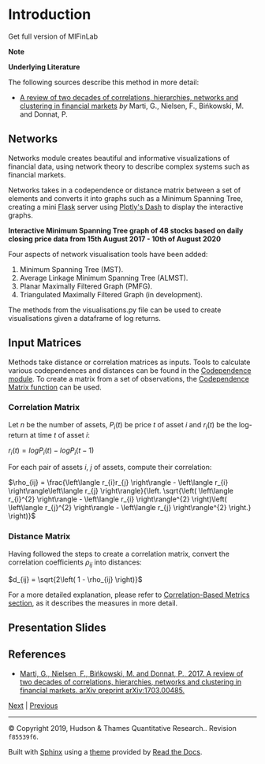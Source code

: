 # Introduction

Get full version of MlFinLab

**Note**

**Underlying Literature**

The following sources describe this method in more detail:

- [A review of two decades of correlations, hierarchies, networks and clustering in financial markets](https://arxiv.org/abs/1703.00485) *by* Marti, G., Nielsen, F., Bińkowski, M. and Donnat, P.

## Networks

Networks module creates beautiful and informative visualizations of financial data, using network theory to describe complex systems such as financial markets.

Networks takes in a codependence or distance matrix between a set of elements and converts it into graphs such as a Minimum Spanning Tree, creating a mini [Flask](https://flask.palletsprojects.com) server using [Plotly's Dash](https://dash.plotly.com) to display the interactive graphs.

**Interactive Minimum Spanning Tree graph of 48 stocks based on daily closing price data from 15th August 2017 - 10th of August 2020**

Four aspects of network visualisation tools have been added:

1. Minimum Spanning Tree (MST).
2. Average Linkage Minimum Spanning Tree (ALMST).
3. Planar Maximally Filtered Graph (PMFG).
4. Triangulated Maximally Filtered Graph (in development).

The methods from the visualisations.py file can be used to create visualisations given a dataframe of log returns.

## Input Matrices

Methods take distance or correlation matrices as inputs. Tools to calculate various codependences and distances can be found in the [Codependence module](../codependence/introduction.html#codependence-introduction). To create a matrix from a set of observations, the [Codependence Matrix function](../codependence/codependence_matrix.html#codependence-codependence-matrix) can be used.

### Correlation Matrix

Let $n$ be the number of assets, $P_{i}(t)$ be price $t$ of asset $i$ and $r_{i}(t)$ be the log-return at time $t$ of asset $i$:

$r_{i}(t) = logP_{i}(t) - logP_{i}(t - 1)$

For each pair of assets $i$, $j$ of assets, compute their correlation:

$\rho_{ij} = \frac{\left\langle r_{i}r_{j} \right\rangle - \left\langle r_{i} \right\rangle\left\langle r_{j} \right\rangle}{\left. \sqrt{\left( \left\langle r_{i}^{2} \right\rangle - \left\langle r_{i} \right\rangle^{2} \right)\left( \left\langle r_{j}^{2} \right\rangle - \left\langle r_{j} \right\rangle^{2} \right.} \right)}$

### Distance Matrix

Having followed the steps to create a correlation matrix, convert the correlation coefficients $\rho_{ij}$ into distances:

$d_{ij} = \sqrt{2\left( 1 - \rho_{ij} \right)}$

For a more detailed explanation, please refer to [Correlation-Based Metrics section](../codependence/correlation_based_metrics.html#codependence-correlation-based-metrics), as it describes the measures in more detail.

## Presentation Slides

## References

- [Marti, G., Nielsen, F., Bińkowski, M. and Donnat, P., 2017. A review of two decades of correlations, hierarchies, networks and clustering in financial markets. arXiv preprint arXiv:1703.00485.](https://arxiv.org/pdf/1703.00485.pdf)

[Next](mst.html) | [Previous](../data_generation/data_verification.html)

---

© Copyright 2019, Hudson & Thames Quantitative Research.. Revision `f85539f6`.

Built with [Sphinx](https://www.sphinx-doc.org/) using a [theme](https://github.com/readthedocs/sphinx_rtd_theme) provided by [Read the Docs](https://readthedocs.org).
